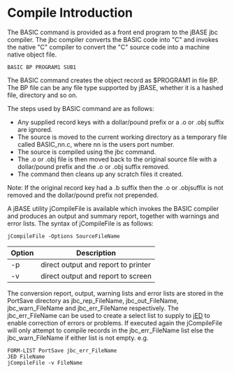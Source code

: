 # Compile Introduction

<PageHeader />  

The BASIC command is provided as a front end program to the jBASE jbc compiler. The jbc compiler converts the BASIC code into "C" and invokes the native "C" compiler to convert the "C" source code into a machine native object file.

```
BASIC BP PROGRAM1 SUB1
```

The BASIC command creates the object record as $PROGRAM1 in file BP. The BP file can be any file type supported by jBASE, whether it is a hashed file, directory and so on.

The steps used by BASIC command are as follows:

- Any supplied record keys with a dollar/pound prefix or a .o or .obj suffix are ignored.
- The source is moved to the current working directory as a temporary file called BASIC\_nn.c, where nn is the users port number.
- The source is compiled using the jbc command.
- The .o or .obj file is then moved back to the original source file with a dollar/pound prefix and the .o or .obj suffix removed.
- The command then cleans up any scratch files it created.

Note: If the original record key had a .b suffix then the .o or .objsuffix is not removed and the dollar/pound prefix not prepended.

A jBASE utility jCompileFile is available which invokes the BASIC compiler and produces an output and summary report, together with warnings and error lists. The syntax of jCompileFile is as follows:

```
jCompileFile -Options SourceFileName
```

| Option | Description |
| --- | --- |
| -p | direct output and report to printer |
| -v | direct output and report to screen |

The conversion report, output, warning lists and error lists are stored in the PortSave directory as jbc\_rep\_FileName, jbc\_out\_FileName,   jbc\_warn\_FileName and jbc\_err\_FileName respectively. The jbc\_err\_FileName can be used to create a select list to supply to [jED](https://https://static.zumasys.com/jbase/r99/knowledgebase/manuals/3.0/30manpages/man/ed2_jed.htm) to enable correction of errors or problems. If executed again the jCompileFile will only attempt to compile records in the jbc\_err\_FileName list else the jbc\_warn\_FileName if either list is not empty. e.g.

```
FORM-LIST PortSave jbc_err_FileName
JED FileName
jCompileFile -v FileName
```
  
<PageFooter />
